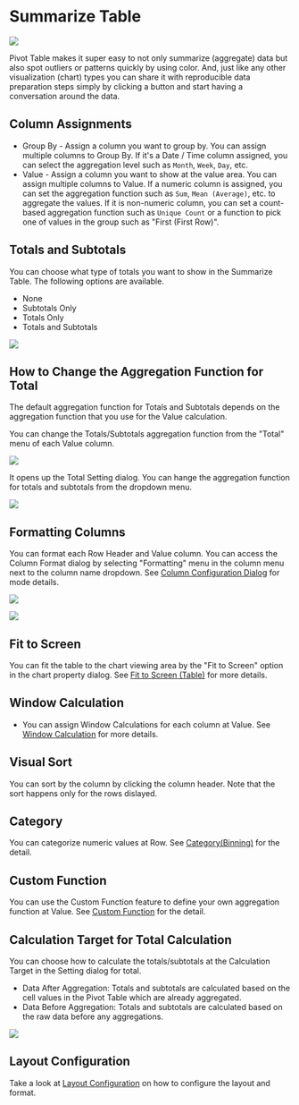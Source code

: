 # Summarize Table 

![](images/stable1.png)

Pivot Table makes it super easy to not only summarize (aggregate) data but also spot outliers or patterns quickly by using color. And, just like any other visualization (chart) types you can share it with reproducible data preparation steps simply by clicking a button and start having a conversation around the data.


## Column Assignments

* Group By - Assign a column you want to group by. You can assign multiple columns to Group By. If it's a Date / Time column assigned, you can select the aggregation level such as `Month`, `Week`, `Day`, etc. 
* Value - Assign a column you want to show at the value area. You can assign multiple columns to Value. If a numeric column is assigned, you can set the aggregation function such as `Sum`, `Mean (Average)`, etc. to aggregate the values. If it is non-numeric column, you can set a count-based aggregation function such as `Unique Count` or a function to pick one of values in the group such as "First (First Row)". 

## Totals and Subtotals

You can choose what type of totals you want to show in the Summarize Table. The following options are available. 
  * None 
  * Subtotals Only 
  * Totals Only 
  * Totals and Subtotals

![](images/stable4.png)


## How to Change the Aggregation Function for Total

The default aggregation function for Totals and Subtotals depends on the aggregation function that you use for the Value calculation. 

You can change the Totals/Subtotals aggregation function from the "Total" menu of each Value column. 


![](images/stable6.png)

It opens up the Total Setting dialog. You can hange the aggregation function for totals and subtotals from the dropdown menu.  


![](images/stable7.png)


## Formatting Columns

You can format each Row Header and Value column. You can access the Column Format dialog by selecting "Formatting" menu in the column menu next to the column name dropdown. See 
[Column Configuration Dialog](column-configuration-dialog.md) for mode details.

![](images/stable2.png)

![](images/stable3.png)

## Fit to Screen


You can fit the table to the chart viewing area by the "Fit to Screen" option in the chart property dialog. See [Fit to Screen (Table)](viz/table-fit-to-screen.md) for more details.

## Window Calculation 

* You can assign Window Calculations for each column at Value. See [Window Calculation](window-calc.md) for more details.


## Visual Sort 

You can sort by the column by clicking the column header. Note that the sort happens only for the rows dislayed.

## Category 

You can categorize numeric values at Row. See [Category(Binning)](category.md) for the detail.


## Custom Function

You can use the Custom Function feature to define your own aggregation function at Value. See [Custom Function](custom-function.md) for the detail.


## Calculation Target for Total Calculation

You can choose how to calculate the totals/subtotals at the Calculation Target in the Setting dialog for total.

* Data After Aggregation: Totals and subtotals are calculated based on the cell values in the Pivot Table which are already aggregated. 
* Data Before Aggregation: Totals and subtotals are calculated based on the raw data before any aggregations. 



![](images/stable8.png)



## Layout Configuration

Take a look at [Layout Configuration](layout.md) on how to configure the layout and format. 
